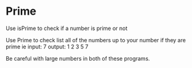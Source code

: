 # Prime

Use isPrime to check if a number is prime or not

Use Prime to check list all of the numbers up to your number if they are prime
ie  input: 7
    output: 1
            2
            3
            5
            7
            
Be careful with large numbers in both of these programs.
